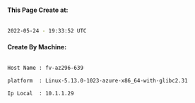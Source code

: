 
   
#### This Page Create at:

```bash

2022-05-24 - 19:33:52 UTC

```

#### Create By Machine:

```bash

Host Name : fv-az296-639

platform  : Linux-5.13.0-1023-azure-x86_64-with-glibc2.31

Ip Local  : 10.1.1.29

```

